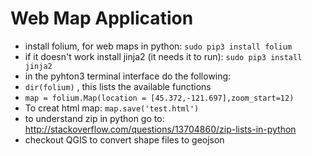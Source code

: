# Web Map Application
* install folium, for web maps in python: `sudo pip3 install folium`
* if it doesn't work install jinja2 (it needs it to run): `sudo pip3 install jinja2`
* in the pyhton3 terminal interface do the following:
* `dir(folium)` , this lists the available functions
* `map = folium.Map(location = [45.372,-121.697],zoom_start=12)`
* To creat html map: `map.save('test.html')`
* to understand zip in python go to: http://stackoverflow.com/questions/13704860/zip-lists-in-python
* checkout QGIS to convert shape files to geojson

